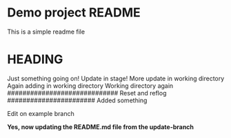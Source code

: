 # Demo project README

This is a simple readme file

# HEADING

Just something going on!
Update in stage!
More update in working directory
Again adding in working directory
Working directory again
#############################
Reset and reflog
#######################
Added something


Edit on example branch


__Yes, now updating the README.md file from the update-branch__
